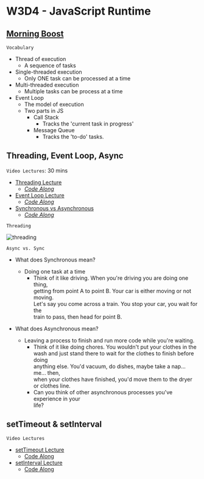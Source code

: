 # W3D4 - JavaScript Runtime

## [Morning Boost]

`Vocabulary`

- Thread of execution
  - A sequence of tasks
- Single-threaded execution
  - Only ONE task can be processed at a time
- Multi-threaded execution
  - Multiple tasks can be process at a time
- Event Loop
  - The model of execution
  - Two parts in JS
    - Call Stack
      - Tracks the 'current task in progress'
    - Message Queue
      - Tracks the 'to-do' tasks.

## Threading, Event Loop, Async

`Video Lectures`: 30 mins

- [Threading Lecture]
  - _[Code Along](./snippets/threading.js)_
- [Event Loop Lecture]
  - _[Code Along](./snippets/event_loop.js)_
- [Synchronous vs Asynchronous]
  - _[Code Along](./snippets/async_sync.js)_

`Threading`

![threading]

`Async vs. Sync`

- What does Synchronous mean?
  - Doing one task at a time
    - Think of it like driving. When you're driving you are doing one thing,\
    getting from point A to point B. Your car is either moving or not moving.\
    Let's say you come across a train. You stop your car, you wait for the\
    train to pass, then head for point B.

- What does Asynchronous mean?
  - Leaving a process to finish and run more code while you're waiting.
    - Think of it like doing chores. You wouldn't put your clothes in the\
    wash and just stand there to wait for the clothes to finish before doing\
    anything else. You'd vacuum, do dishes, maybe take a nap... me... then,\
    when your clothes have finished, you'd move them to the dryer\
    or clothes line.
    - Can you think of other asynchronous processes you've experience in your\
    life?

## setTimeout & setInterval

`Video Lectures`

- [setTimeout Lecture]
  - [Code Along](./snippets/setTimeout_lecture.js)
- [setInterval Lecture]
  - [Code Along](./snippets/setInterval_lecture.js)

<!-- Links per cohort -->
[Morning Boost]: https://open.appacademy.io/learn/js-py---mar-2021-cohort-1-online/week-3-mar-2021-cohort-1-online/thursday-morning-boost
[Threading Lecture]: https://open.appacademy.io/learn/js-py---mar-2021-cohort-1-online/week-3-mar-2021-cohort-1-online/threading-lecture
[Event Loop Lecture]: https://open.appacademy.io/learn/js-py---mar-2021-cohort-1-online/week-3-mar-2021-cohort-1-online/event-loop-lecture
[Synchronous vs Asynchronous]: https://open.appacademy.io/learn/js-py---mar-2021-cohort-1-online/week-3-mar-2021-cohort-1-online/synchronous-vs-asynchronous-lecture
[setTimeout Lecture]: https://open.appacademy.io/learn/js-py---mar-2021-cohort-1-online/week-3-mar-2021-cohort-1-online/settimeout-lecture
[setInterval Lecture]: https://open.appacademy.io/learn/js-py---mar-2021-cohort-1-online/week-3-mar-2021-cohort-1-online/setinterval-lecture
<!-- constant links -->
[threading]: /threading.png
